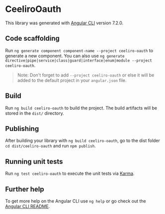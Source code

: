 # CeeliroOauth

This library was generated with [Angular CLI](https://github.com/angular/angular-cli) version 7.2.0.

## Code scaffolding

Run `ng generate component component-name --project ceeliro-oauth` to generate a new component. You can also use `ng generate directive|pipe|service|class|guard|interface|enum|module --project ceeliro-oauth`.
> Note: Don't forget to add `--project ceeliro-oauth` or else it will be added to the default project in your `angular.json` file. 

## Build

Run `ng build ceeliro-oauth` to build the project. The build artifacts will be stored in the `dist/` directory.

## Publishing

After building your library with `ng build ceeliro-oauth`, go to the dist folder `cd dist/ceeliro-oauth` and run `npm publish`.

## Running unit tests

Run `ng test ceeliro-oauth` to execute the unit tests via [Karma](https://karma-runner.github.io).

## Further help

To get more help on the Angular CLI use `ng help` or go check out the [Angular CLI README](https://github.com/angular/angular-cli/blob/master/README.md).
